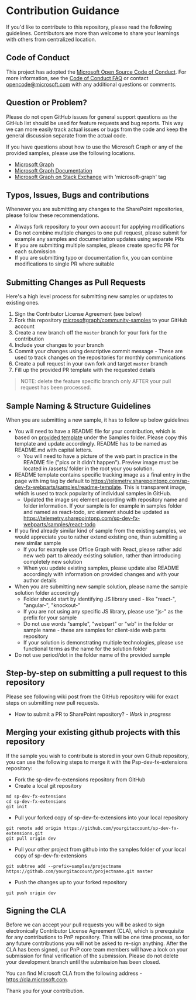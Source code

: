 # Contribution Guidance

If you'd like to contribute to this repository, please read the following guidelines. Contributors are more than welcome to share your learnings with others from centralized location.

## Code of Conduct

This project has adopted the [Microsoft Open Source Code of Conduct](https://opensource.microsoft.com/codeofconduct/).
For more information, see the [Code of Conduct FAQ](https://opensource.microsoft.com/codeofconduct/faq/) or contact [opencode@microsoft.com](mailto:opencode@microsoft.com) with any additional questions or comments.

## Question or Problem?

Please do not open GitHub issues for general support questions as the GitHub list should be used for feature requests and bug reports. This way we can more easily track actual issues or bugs from the code and keep the general discussion separate from the actual code.

If you have questions about how to use the Microsoft Graph or any of the provided samples, please use the following locations.

* [Microsoft Graph](https://developer.microsoft.com/en-us/graph)
* [Microsoft Graph Documentation](https://developer.microsoft.com/en-us/graph/docs/concepts/overview)
* [Microsoft Graph on Stack Exchange](https://stackoverflow.com/questions/tagged/microsoft-graph) with 'microsoft-graph' tag

## Typos, Issues, Bugs and contributions

Whenever you are submitting any changes to the SharePoint repositories, please follow these recommendations.

* Always fork repository to your own account for applying modifications
* Do not combine multiple changes to one pull request, please submit for example any samples and documentation updates using separate PRs
* If you are submitting multiple samples, please create specific PR for each submission
* If you are submitting typo or documentation fix, you can combine modifications to single PR where suitable

## Submitting Changes as Pull Requests

Here's a high level process for submitting new samples or updates to existing ones.

1. Sign the Contributor License Agreement (see below)
1. Fork this repository [microsoftgraph/community-samples](https://github.com/microsoftgraph/community-samples) to your GitHub account
1. Create a new branch off the `master` branch for your fork for the contribution
1. Include your changes to your branch
1. Commit your changes using descriptive commit message - These are used to track changes on the repositories for monthly communications
1. Create a pull request in your own fork and target `master` branch
1. Fill up the provided PR template with the requested details

> NOTE: delete the feature specific branch only AFTER your pull request has been processed.

## Sample Naming & Structure Guidelines

When you are submitting a new sample, it has to follow up below guidelines

* You will need to have a README file for your contribution, which is based on [provided template](../samples/README-template.md) under the Samples folder. Please copy this template and update accordingly. README has to be named as README.md with capital letters.
  * You will need to have a picture of the web part in practice in the README file ("pics or it didn't happen"). Preview image must be located in /assets/ folder in the root your you solution.
* README template contains specific tracking image as a final entry in the page with img tag by default to https://telemetry.sharepointpnp.com/sp-dev-fx-webparts/samples/readme-template. This is transparent image, which is used to track popularity of individual samples in GitHub.
  * Updated the image src element according with repository name and folder information. If your sample is for example in samples folder and named as react-todo, src element should be updated as https://telemetry.sharepointpnp.com/sp-dev-fx-webparts/samples/react-todo
* If you find already similar kind of sample from the existing samples, we would appreciate you to rather extend existing one, than submitting a new similar sample
  * If you for example use Office Graph with React, please rather add new web part to already existing solution, rather than introducing completely new solution
  * When you update existing samples, please update also README accordingly with information on provided changes and with your author details
* When you are submitting new sample solution, please name the sample solution folder accordingly
  * Folder should start by identifying JS library used - like "react-", "angular-", "knockout-"
  * If you are not using any specific JS library, please use "js-" as the prefix for your sample
  * Do not use words "sample", "webpart" or "wb" in the folder or sample name - these are samples for client-side web parts repository
  * If your solution is demonstrating multiple technologies, please use functional terms as the name for the solution folder
* Do not use period/dot in the folder name of the provided sample

## Step-by-step on submitting a pull request to this repository

Please see following wiki post from the GitHub repository wiki for exact steps on submitting new pull requests.

* How to submit a PR to SharePoint repository? - _Work in progress_

## Merging your existing github projects with this repository

If the sample you wish to contribute is stored in your own Github repository, you can use the following steps to merge it with the Psp-dev-fx-extensions repository:

* Fork the sp-dev-fx-extensions repository from GitHub
* Create a local git repository

```shell
md sp-dev-fx-extensions
cd sp-dev-fx-extensions
git init
```

* Pull your forked copy of sp-dev-fx-extensions into your local repository

```shell
git remote add origin https://github.com/yourgitaccount/sp-dev-fx-extensions.git
git pull origin dev
```

* Pull your other project from github into the samples folder of your local copy of sp-dev-fx-extensions

```shell
git subtree add --prefix=samples/projectname https://github.com/yourgitaccount/projectname.git master
```

* Push the changes up to your forked repository

```shell
git push origin dev
```

## Signing the CLA

Before we can accept your pull requests you will be asked to sign electronically Contributor License Agreement (CLA), which is prerequisite for any contributions to PnP repository. This will be one time process, so for any future contributions you will not be asked to re-sign anything. After the CLA has been signed, our PnP core team members will have a look on your submission for final verification of the submission. Please do not delete your development branch until the submission has been closed.

You can find Microsoft CLA from the following address - https://cla.microsoft.com.

Thank you for your contribution.